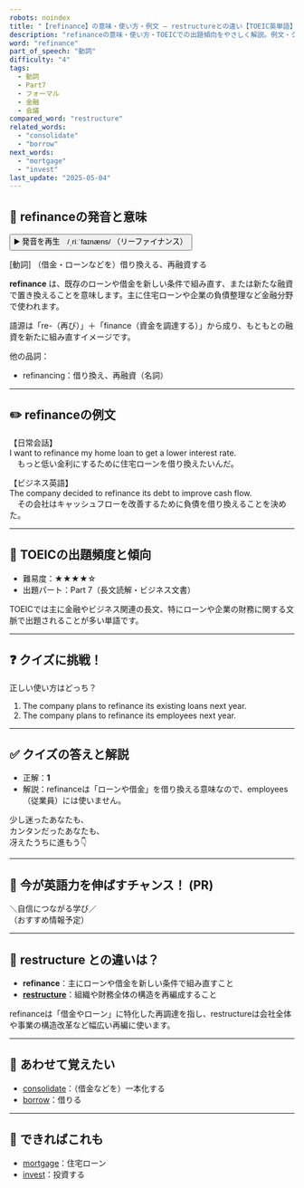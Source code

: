 ```yaml
---
robots: noindex
title: "【refinance】の意味・使い方・例文 ― restructureとの違い【TOEIC英単語】"
description: "refinanceの意味・使い方・TOEICでの出題傾向をやさしく解説。例文・クイズ付きでrestructureとの違いもわかりやすく学べます。"
word: "refinance"
part_of_speech: "動詞"
difficulty: "4"
tags:
  - 動詞
  - Part7
  - フォーマル
  - 金融
  - 会議
compared_word: "restructure"
related_words:
  - "consolidate"
  - "borrow"
next_words:
  - "mortgage"
  - "invest"
last_update: "2025-05-04"
---
```


## 🔰 refinanceの発音と意味

<button class="play-audio" onclick="playTTS('refinance')">
  <span class="play-audio-main">
    ▶️ 発音を再生　/ˌriːˈfaɪnæns/
  </span>
  <span class="play-audio-sub">
    （リーファイナンス）
  </span>
</button>

[動詞] （借金・ローンなどを）借り換える、再融資する

**refinance** は、既存のローンや借金を新しい条件で組み直す、または新たな融資で置き換えることを意味します。主に住宅ローンや企業の負債整理など金融分野で使われます。

語源は「re-（再び）」＋「finance（資金を調達する）」から成り、もともとの融資を新たに組み直すイメージです。

他の品詞：  
- refinancing：借り換え、再融資（名詞）

---

## ✏️ refinanceの例文

【日常会話】  
I want to refinance my home loan to get a lower interest rate.  
　もっと低い金利にするために住宅ローンを借り換えたいんだ。

【ビジネス英語】  
The company decided to refinance its debt to improve cash flow.  
　その会社はキャッシュフローを改善するために負債を借り換えることを決めた。

---

## 🎯 TOEICの出題頻度と傾向

- 難易度：★★★★☆
- 出題パート：Part 7（長文読解・ビジネス文書）

TOEICでは主に金融やビジネス関連の長文、特にローンや企業の財務に関する文脈で出題されることが多い単語です。

---

## ❓ クイズに挑戦！

正しい使い方はどっち？

1. The company plans to refinance its existing loans next year.  
2. The company plans to refinance its employees next year.

---

## ✅ クイズの答えと解説

- 正解：**1**
- 解説：refinanceは「ローンや借金」を借り換える意味なので、employees（従業員）には使いません。

少し迷ったあなたも、  
カンタンだったあなたも、  
冴えたうちに進もう👇️

---

## 🚀 今が英語力を伸ばすチャンス！ (PR)

<div class="info-center">
＼自信につながる学び／<br>  
（おすすめ情報予定）
</div>

---

## 🤔  restructure との違いは？

- **refinance**：主にローンや借金を新しい条件で組み直すこと
- **[restructure](/word/restructure/)**：組織や財務全体の構造を再編成すること

refinanceは「借金やローン」に特化した再調達を指し、restructureは会社全体や事業の構造改革など幅広い再編に使います。

---

## 🧩 あわせて覚えたい

- [consolidate](/word/consolidate/)：（借金などを）一本化する
- [borrow](/word/borrow/)：借りる

---

## 📖 できればこれも

- [mortgage](/word/mortgage/)：住宅ローン
- [invest](/word/invest/)：投資する

<!-- cvid: aid48_bid18 -->
